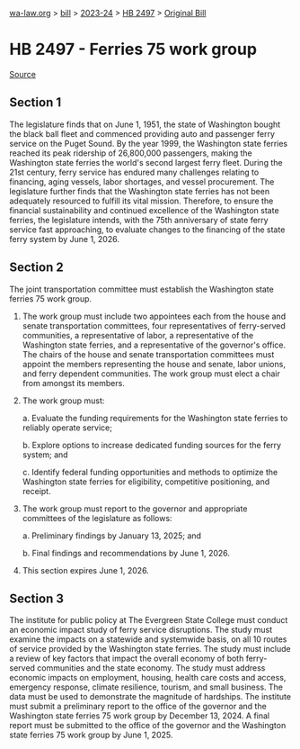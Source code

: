 [wa-law.org](/) > [bill](/bill/) > [2023-24](/bill/2023-24/) > [HB 2497](/bill/2023-24/hb/2497/) > [Original Bill](/bill/2023-24/hb/2497/1/)

# HB 2497 - Ferries 75 work group

[Source](http://lawfilesext.leg.wa.gov/biennium/2023-24/Pdf/Bills/House%20Bills/2497.pdf)

## Section 1
The legislature finds that on June 1, 1951, the state of Washington bought the black ball fleet and commenced providing auto and passenger ferry service on the Puget Sound. By the year 1999, the Washington state ferries reached its peak ridership of 26,800,000 passengers, making the Washington state ferries the world's second largest ferry fleet. During the 21st century, ferry service has endured many challenges relating to financing, aging vessels, labor shortages, and vessel procurement. The legislature further finds that the Washington state ferries has not been adequately resourced to fulfill its vital mission. Therefore, to ensure the financial sustainability and continued excellence of the Washington state ferries, the legislature intends, with the 75th anniversary of state ferry service fast approaching, to evaluate changes to the financing of the state ferry system by June 1, 2026.

## Section 2
The joint transportation committee must establish the Washington state ferries 75 work group.

1. The work group must include two appointees each from the house and senate transportation committees, four representatives of ferry-served communities, a representative of labor, a representative of the Washington state ferries, and a representative of the governor's office. The chairs of the house and senate transportation committees must appoint the members representing the house and senate, labor unions, and ferry dependent communities. The work group must elect a chair from amongst its members.

2. The work group must:

    a. Evaluate the funding requirements for the Washington state ferries to reliably operate service;

    b. Explore options to increase dedicated funding sources for the ferry system; and

    c. Identify federal funding opportunities and methods to optimize the Washington state ferries for eligibility, competitive positioning, and receipt.

3. The work group must report to the governor and appropriate committees of the legislature as follows:

    a. Preliminary findings by January 13, 2025; and

    b. Final findings and recommendations by June 1, 2026.

4. This section expires June 1, 2026.

## Section 3
The institute for public policy at The Evergreen State College must conduct an economic impact study of ferry service disruptions. The study must examine the impacts on a statewide and systemwide basis, on all 10 routes of service provided by the Washington state ferries. The study must include a review of key factors that impact the overall economy of both ferry-served communities and the state economy. The study must address economic impacts on employment, housing, health care costs and access, emergency response, climate resilience, tourism, and small business. The data must be used to demonstrate the magnitude of hardships. The institute must submit a preliminary report to the office of the governor and the Washington state ferries 75 work group by December 13, 2024. A final report must be submitted to the office of the governor and the Washington state ferries 75 work group by June 1, 2025.
